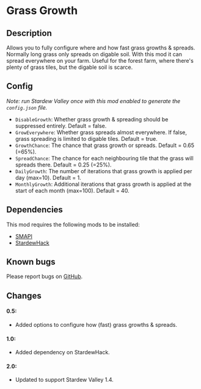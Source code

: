 # Grass Growth

## Description
Allows you to fully configure where and how fast grass growths & spreads. Normally long grass only spreads on digable soil. With this mod it can spread everywhere on your farm. Useful for the forest farm, where there's plenty of grass tiles, but the digable soil is scarce.

## Config
*Note: run Stardew Valley once with this mod enabled to generate the `config.json` file.*

* `DisableGrowth`: Whether grass growth & spreading should be suppressed entirely. Default = false.
* `GrowEverywhere`: Whether grass spreads almost everywhere. If false, grass spreading is limited to digable tiles. Default = true.
* `GrowthChance`: The chance that grass growth or spreads. Default = 0.65 (=65%).
* `SpreadChance`: The chance for each neighbouring tile that the grass will spreads there. Default = 0.25 (=25%).
* `DailyGrowth`: The number of iterations that grass growth is applied per day (max=10). Default = 1.
* `MonthlyGrowth`: Additional iterations that grass growth is applied at the start of each month (max=100). Default = 40.

## Dependencies
This mod requires the following mods to be installed:

* [SMAPI](https://www.nexusmods.com/stardewvalley/mods/2400)
* [StardewHack](https://www.nexusmods.com/stardewvalley/mods/3213)

## Known bugs
Please report bugs on [GitHub](https://github.com/bcmpinc/StardewHack/issues).

## Changes
#### 0.5:
* Added options to configure how (fast) grass growths & spreads.

#### 1.0:
* Added dependency on StardewHack.

#### 2.0:
* Updated to support Stardew Valley 1.4.

